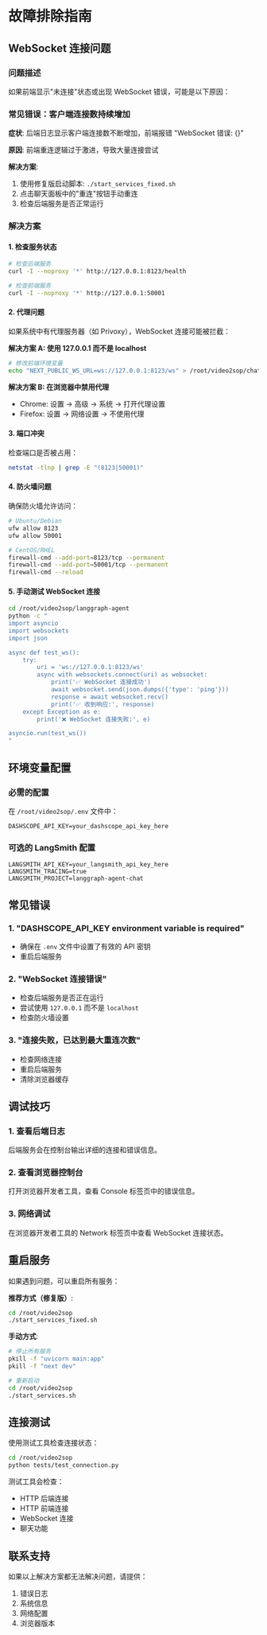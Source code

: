# 故障排除指南

## WebSocket 连接问题

### 问题描述
如果前端显示"未连接"状态或出现 WebSocket 错误，可能是以下原因：

### 常见错误：客户端连接数持续增加
**症状**: 后端日志显示客户端连接数不断增加，前端报错 "WebSocket 错误: {}"

**原因**: 前端重连逻辑过于激进，导致大量连接尝试

**解决方案**:
1. 使用修复版启动脚本: `./start_services_fixed.sh`
2. 点击聊天面板中的"重连"按钮手动重连
3. 检查后端服务是否正常运行

### 解决方案

#### 1. 检查服务状态
```bash
# 检查后端服务
curl -I --noproxy '*' http://127.0.0.1:8123/health

# 检查前端服务
curl -I --noproxy '*' http://127.0.0.1:50001
```

#### 2. 代理问题
如果系统中有代理服务器（如 Privoxy），WebSocket 连接可能被拦截：

**解决方案 A: 使用 127.0.0.1 而不是 localhost**
```bash
# 修改前端环境变量
echo "NEXT_PUBLIC_WS_URL=ws://127.0.0.1:8123/ws" > /root/video2sop/chat-frontend/.env.local
```

**解决方案 B: 在浏览器中禁用代理**
- Chrome: 设置 → 高级 → 系统 → 打开代理设置
- Firefox: 设置 → 网络设置 → 不使用代理

#### 3. 端口冲突
检查端口是否被占用：
```bash
netstat -tlnp | grep -E "(8123|50001)"
```

#### 4. 防火墙问题
确保防火墙允许访问：
```bash
# Ubuntu/Debian
ufw allow 8123
ufw allow 50001

# CentOS/RHEL
firewall-cmd --add-port=8123/tcp --permanent
firewall-cmd --add-port=50001/tcp --permanent
firewall-cmd --reload
```

#### 5. 手动测试 WebSocket 连接
```bash
cd /root/video2sop/langgraph-agent
python -c "
import asyncio
import websockets
import json

async def test_ws():
    try:
        uri = 'ws://127.0.0.1:8123/ws'
        async with websockets.connect(uri) as websocket:
            print('✅ WebSocket 连接成功')
            await websocket.send(json.dumps({'type': 'ping'}))
            response = await websocket.recv()
            print('✅ 收到响应:', response)
    except Exception as e:
        print('❌ WebSocket 连接失败:', e)

asyncio.run(test_ws())
"
```

## 环境变量配置

### 必需的配置
在 `/root/video2sop/.env` 文件中：
```env
DASHSCOPE_API_KEY=your_dashscope_api_key_here
```

### 可选的 LangSmith 配置
```env
LANGSMITH_API_KEY=your_langsmith_api_key_here
LANGSMITH_TRACING=true
LANGSMITH_PROJECT=langgraph-agent-chat
```

## 常见错误

### 1. "DASHSCOPE_API_KEY environment variable is required"
- 确保在 `.env` 文件中设置了有效的 API 密钥
- 重启后端服务

### 2. "WebSocket 连接错误"
- 检查后端服务是否正在运行
- 尝试使用 `127.0.0.1` 而不是 `localhost`
- 检查防火墙设置

### 3. "连接失败，已达到最大重连次数"
- 检查网络连接
- 重启后端服务
- 清除浏览器缓存

## 调试技巧

### 1. 查看后端日志
后端服务会在控制台输出详细的连接和错误信息。

### 2. 查看浏览器控制台
打开浏览器开发者工具，查看 Console 标签页中的错误信息。

### 3. 网络调试
在浏览器开发者工具的 Network 标签页中查看 WebSocket 连接状态。

## 重启服务

如果遇到问题，可以重启所有服务：

**推荐方式（修复版）**:
```bash
cd /root/video2sop
./start_services_fixed.sh
```

**手动方式**:
```bash
# 停止所有服务
pkill -f "uvicorn main:app"
pkill -f "next dev"

# 重新启动
cd /root/video2sop
./start_services.sh
```

## 连接测试

使用测试工具检查连接状态：
```bash
cd /root/video2sop
python tests/test_connection.py
```

测试工具会检查：
- HTTP 后端连接
- HTTP 前端连接  
- WebSocket 连接
- 聊天功能

## 联系支持

如果以上解决方案都无法解决问题，请提供：
1. 错误日志
2. 系统信息
3. 网络配置
4. 浏览器版本
